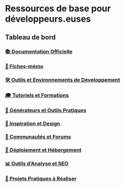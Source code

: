 # Ressources de base pour développeurs.euses

## Tableau de bord

### [📚 Documentation Officielle](documentation-officielle/README.md)

### [📝 Fiches-mémo](fiches-memos/README.md)

### [🛠️ Outils et Environnements de Développement](outils-et-environnements-de-dev/README.md)

### [🎓 Tutoriels et Formations](tutoriels-et-formations/README.md)

### [🔧 Générateurs et Outils Pratiques](generateurs-et-outils-pratiques/README.md)

### [🎨 Inspiration et Design](inspiration-et-design/README.md)

### [💬 Communautés et Forums](communautes-et-forums/README.md)

### [🚀 Déploiement et Hébergement](deploiement-et-hebergement/README.md)

### [📊 Outils d’Analyse et SEO](outils-d-analyse-et-seo/README.md)

### [📅 Projets Pratiques à Réaliser](projets-pratiques-a-realiser/README.md)
